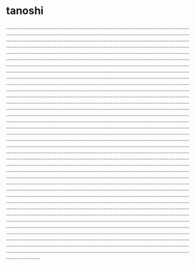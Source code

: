 # tanoshi

...................................................................................................................................................................................................................................................................................................................................................................................................................................................................................................................................................................................................................................................................................................................................................................................................................................................................................................................................................................................................................................................................................................................................................................................................................................................................................................................................................................................................................................................................................................................................................................................................................................................................................................................................................................................................................................................................................................................................................................................................................................................................................................................................................................................................................................................................................................................................................................................................................................................................................................................................................................................................................................................................................................................................................................................................................................................................................................................................................................................................................................................................................................................................................................................................................................................................................................................................................................................................................................................................................................................................................................................................................................................................................................................................................................................................................................................................................................................................................................................................................................................................................................................................................................................................................................................................................................................................................................................................................................................................................................................................................................................................................................................................................................................................................................................................